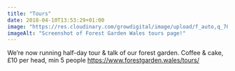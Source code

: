 ```yaml
---
title: "Tours"
date: 2018-04-10T13:53:29+01:00
image: "https://res.cloudinary.com/growdigital/image/upload/f_auto,q_70,w_736/v1544109303/fgw-tours-40650832604.jpg"
imageAlt: "Screenshot of Forest Garden Wales tours page!"
---
```


We’re now running half-day tour & talk of our forest garden. Coffee & cake, £10 per head, min 5 people https://www.forestgarden.wales/tours/
